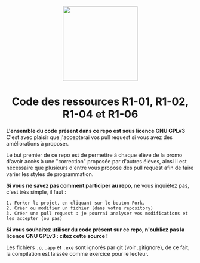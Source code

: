 <center>
<img src="https://zupimages.net/up/22/39/y5qc.png" width="200" height="200" />

# Code des ressources R1-01, R1-02, R1-04 et R1-06
</center>

**L'ensemble du code présent dans ce repo est sous licence GNU GPLv3**<br/>
C'est avec plaisir que j'accepterai vos pull request si vous avez des améliorations à proposer.

Le but premier de ce repo est de permettre à chaque élève de la promo d'avoir accès à une "correction" proposée par d'autres élèves, ainsi il est nécessaire que plusieurs d'entre vous propose des pull request afin de faire varier les styles de programmation.

**Si vous ne savez pas comment participer au repo**, ne vous inquiétez pas, c'est très simple, il faut :

    1. Forker le projet, en cliquant sur le bouton Fork.
    2. Créer ou modifier un fichier (dans votre repository)
    3. Créer une pull request : je pourrai analyser vos modifications et les accepter (ou pas)


**Si vous souhaitez utiliser du code présent sur ce repo, n'oubliez pas la licence GNU GPLv3 : citez cette source !**

Les fichiers `.o`, `.app` et `.exe` sont ignorés par git (voir .gitignore), de ce fait, la compilation est laissée comme exercice pour le lecteur.